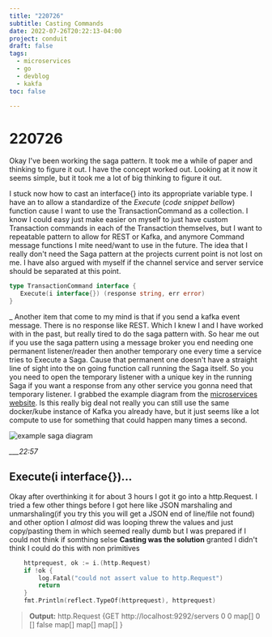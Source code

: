 ```yaml
---
title: "220726"
subtitle: Casting Commands
date: 2022-07-26T20:22:13-04:00
project: conduit
draft: false
tags:
  - microservices
  - go  
  - devblog
  - kakfa  
toc: false

---
```


# 220726

Okay I've been working the saga pattern. It took me a while of paper and thinking to figure it out. I have the concept worked out. Looking at it now it seems simple, but it took me a lot of big thinking to figure it out. 

I stuck now how to cast an interface{} into its appropriate variable type. I have an to allow a standardize of the *Execute* (*code snippet bellow*)  function cause I want to use the TransactionCommand as a collection. I know I could easy just make easier on myself to just have custom Transaction commands in each of the Transaction themselves, but I want to repeatable pattern to allow for REST or Kafka, and anymore Command message functions I mite need/want to use in the future. The idea that I really don't need the Saga pattern at the projects current point is not lost on me. I have also argued with myself if the channel service and server service should be separated at this point.   
```go
type TransactionCommand interface {  
   Execute(i interface{}) (response string, err error)  
}
```

_ 
Another item that come to my mind is that if you send a kafka event message. There is no response like REST. Which I knew I and I have worked with in the past, but really tired to do the saga pattern with. So hear me out if you use the saga pattern using a message broker you end needing one permanent listener/reader then another temporary one every time a service tries to Execute a Saga. Cause that permanent one doesn't have a straight line of sight into the on going function call running the Saga itself. So you you need to open the temporary listener with a unique key in the running Saga if you want a response from any other service you gonna need that temporary listener. I grabbed the example diagram from the  [microservices website](https://microservices.io/patterns/data/saga.html). Is this really big deal not really you can still use the same docker/kube instance of Kafka you already have, but it just seems like a lot compute to use for something that could happen many times a second. 

![example saga diagram](https://i.imgur.com/tEZRjIp.png)

*___22:57*

##  Execute(i interface{})...

Okay after overthinking it for about 3 hours I got it go into a http.Request. I tried a few other things before I got here like JSON marshaling and unmarshaling(if you try this you will get a JSON end of line/file not found) and other option I *almost* did was looping threw the values and just copy/pasting them in which seemed really dumb but I was prepared if I could not think if somthing selse
**Casting was the solution** granted I didn't think I could do this with non primitives 

```go
	httprequest, ok := i.(http.Request)
	if !ok {
		log.Fatal("could not assert value to http.Request")
		return
	}
	fmt.Println(reflect.TypeOf(httprequest), httprequest)
```
>**Output:** http.Request {GET http://localhost:9292/servers  0 0 map[] <nil> <nil> 0 [] false  map[] map[] <nil> map[]   <nil> <nil> <nil> <nil>}